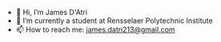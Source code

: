 - 👋 Hi, I’m James D'Atri
- 👀 I’m currently a student at Rensselaer Polytechnic Institute
- 📫 How to reach me: james.datri213@gmail.com

<!---
jdawesomeguy/jdawesomeguy is a ✨ special ✨ repository because its `README.md` (this file) appears on your GitHub profile.
You can click the Preview link to take a look at your changes.
--->
